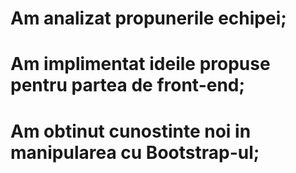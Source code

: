 # Am analizat propunerile echipei;
# Am implimentat ideile propuse pentru partea de front-end;
# Am obtinut cunostinte noi in  manipularea cu Bootstrap-ul;